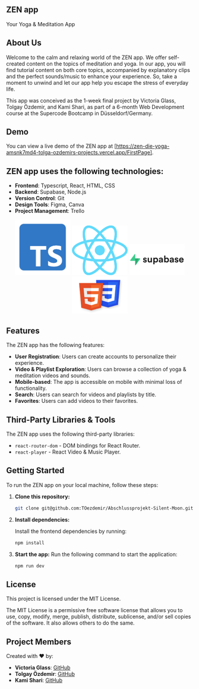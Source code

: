 ## ZEN app
 Your Yoga & Meditation App



## About Us

Welcome to the calm and relaxing world of the ZEN app. We offer self-created content on the topics of meditation and yoga. In our app, you will find tutorial content on both core topics, accompanied by explanatory clips and the perfect sounds/music to enhance your experience. So, take a moment to unwind and let our app help you escape the stress of everyday life.

This app was conceived as the 1-week final project by Victoria Glass, Tolgay Özdemir, and Kami Shari, as part of a 6-month Web Development course at the Supercode Bootcamp in Düsseldorf/Germany.



## Demo

You can view a live demo of the ZEN app at [https://zen-die-yoga-amsnk7md4-tolga-ozdemirs-projects.vercel.app/FirstPage].



## ZEN app uses the following technologies:

- **Frontend**: Typescript, React, HTML, CSS
- **Backend**: Supabase, Node.js 
- **Version Control**: Git
- **Design Tools**: Figma, Canva
- **Project Management**: Trello

<div style="text-align: center;">
    <img src="./public/tech_logos/typescript-logo.jpg" alt="Typescript Logo" width="150" />
    <img src="./public/tech_logos/react-logo.png" alt="React Logo" width="150" />
    <img src="./public/tech_logos/supabase-logo.png" alt="Supabase Logo" width="150" />
    <img src="./public/tech_logos/html-css-logo.png" alt="HTML & CSS Logo" width="150" />
</div>



## Features

The ZEN app has the following features:

- **User Registration**: Users can create accounts to personalize their experience.
- **Video & Playlist Exploration**: Users can browse a collection of yoga & meditation videos and sounds.
- **Mobile-based**: The app is accessible on mobile with minimal loss of functionality.
- **Search**: Users can search for videos and playlists by title.
- **Favorites**: Users can add videos to their favorites.



## Third-Party Libraries & Tools

The ZEN app uses the following third-party libraries:

- `react-router-dom` - DOM bindings for React Router.
- `react-player` - React Video & Music Player.



## Getting Started

To run the ZEN app on your local machine, follow these steps:



1. **Clone this repository:**

   ```bash
   git clone git@github.com:TOezdemir/Abschlussprojekt-Silent-Moon.git
   ```



2. **Install dependencies:**

   Install the frontend dependencies by running:
   ```bash
   npm install
   ```



3. **Start the app:**
   Run the following command to start the application:
   ```bash
   npm run dev
   ```



## License

This project is licensed under the MIT License.

The MIT License is a permissive free software license that allows you to use, copy, modify, merge, publish, distribute, sublicense, and/or sell copies of the software. It also allows others to do the same.



## Project Members

Created with ♥ by:

- **Victoria Glass**: [GitHub](https://github.com/AliceReturns)
- **Tolgay Özdemir**: [GitHub](https://github.com/TOezdemir)
- **Kami Shari**: [GitHub](https://github.com/kami-shari)